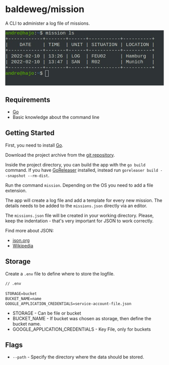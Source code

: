 # baldeweg/mission

A CLI to administer a log file of missions.

![Screenshot](screenshot.jpg)

## Requirements

- [Go](https://go.dev/)
- Basic knowledge about the command line

## Getting Started

First, you need to install [Go](https://go.dev/).

Download the project archive from the [git repository](https://github.com/abaldeweg/mission).

Inside the project directory, you can build the app with the `go build` command. If you have [GoReleaser](https://goreleaser.com/) installed, instead run `goreleaser build --snapshot --rm-dist`.

Run the command `mission`. Depending on the OS you need to add a file extension.

The app will create a log file and add a template for every new mission. The details needs to be added to the `missions.json` directly via an editor.

The `missions.json` file will be created in your working directory. Please, keep the indentation - that's very important for JSON to work correctly.

Find more about JSON:

- [json.org](https://www.json.org/json-en.html)
- [Wikipedia](https://en.m.wikipedia.org/wiki/JSON)

## Storage

Create a `.env` file to define where to store the logfile.

```env
// .env

STORAGE=bucket
BUCKET_NAME=name
GOOGLE_APPLICATION_CREDENTIALS=service-account-file.json
```

- STORAGE - Can be file or bucket
- BUCKET_NAME - If bucket was chosen as storage, then define the bucket name.
- GOOGLE_APPLICATION_CREDENTIALS - Key File, only for buckets

## Flags

- `--path` - Specify the directory where the data should be stored.
